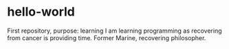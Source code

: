 # hello-world
First repository, purpose: learning
I am learning programming as recovering from cancer is providing time.  Former Marine, recovering philosopher.
